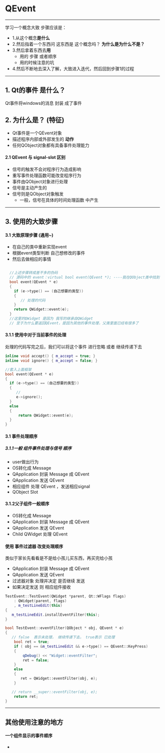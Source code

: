 # QEvent
---
学习一个概念大致 步骤应该是：
* 1.从这个概念**是什么**
* 2.然后指着一个东西问 这东西是 这个概念吗？ **为什么是为什么不是？**
* 3.然后拿着东西去**用**
  * 用的 步骤 或者顺序
  * 用的时候注意的坑
* 4.然后不断地去深入了解，大致进入迭代，然后回到步骤1的过程
---
## 1. Qt的事件 是什么？
Qt事件将windows的消息 封装 成了事件

## 2. 为什么是？ (特征)
* Qt事件是一个QEvent对象
* 描述程序内部或外部发生的 **动作**
* 任何QObject对象都有具备事件处理能力

#### 2.1 QEvent 与 signal-slot 区别
* 信号的触发不会对程序行为造成影响
* 重写事件处理函数可能改变程序行为
* 事件由QObject对象进行处理
* 信号是主动产生的
* 信号则是QObject对象触发
  * 一般，信号在具体的时间处理函数 中产生
---
## 3. 使用的大致步骤
#### 3.1 大致原理步骤 (通用~)
* 在自己的类中重新实现event
* 根据event类型判断 自己想修改的事件
* 然后去做相应的事情
```C++

  //上述步骤转成差不多的伪码
  // 源码中的 event：virtual bool event(QEvent *); ----我在QObject类中找到的
  bool event(QEvent * e)
  {
    if (e->type() == (自己想要的类型))
    {
       // 处理的代码
    }
    return QWidget::event(e);   
  }
  //这里的QWidget 是因为 我写的继承自QWidget
  // 至于为什么要返回QEvent，是因为其他的事件处理，父类里面已经有很多了
```
#### 3.1.1 使用中对于当前事件的处理
处理的代码写完之后，我们可以将这个事件 进行忽略 或者 继续传递下去

  ```C++
  inline void accept() { m_accept = true; }
  inline void ignore() { m_accept = false; }

  //套入上面框架
  bool event(QEvent * e)
  {
    if (e->type() == (自己想要的类型))
    {
       //
       e->ignore();
    }
    else
    {
        return QWidget::event(e);  
    }
  }
  ```

#### 3.1 事件处理顺序
##### 3.1.1一般 组件事件处理与信号 顺序
* user做出行为
* OS转化成 Message
* QApplication 封装 Message 成 QEvent
* QApplication 发送 QEvent
* 相应组件 处理 QEvent ，发送相应signal
* QObject Slot

#### 3.1.2父子组件一般顺序
* OS转化成 Message
* QApplication 封装 Message 成 QEvent
* QApplication 发送 QEvent
* Child QWidget 处理 QEvent

#### 使用 事件过滤器 改变处理顺序
类似于家长先看看是不是给小孩儿买东西，再买完给小孩
* QApplication 封装 Message 成 QEvent
* QApplication 发送 QEvent
* 过滤器对象 处理并决定 是否继续 发送
* 如果决定发送 则 相应组件接收

```C++
TestEvent::TestEvent(QWidget *parent, Qt::WFlags flags)
    : QWidget(parent, flags)
    , m_testLineEdit(this)
{
   m_testLineEdit.installEventFilter(this);
}

bool TestEvent::eventFilter(QObject * obj, QEvent * e)
{
   // false  表示未处理， 继续传递下去， true表示 已处理
    bool ret = true;
    if ( obj == &m_testLineEdit && e->type() == QEvent::KeyPress)
    {
        qDebug() << "Widget::eventFilter";
        ret = false;
    }
    else
    {
       ret = QWidget::eventFilter(obj, e);
    }

   // return __super::eventFilter(obj, e);
    return ret;
}
```
---
## 其他使用注意的地方
#### 一个组件显示的事件顺序
*
